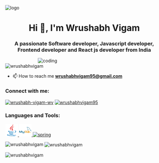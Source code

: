 ![logo](https://729solutions.com/static/github-white-2ffa9db8c744260083289a6da771d8bc.png)
<h1 align="center">Hi 👋, I'm Wrushabh Vigam</h1>
<h3 align="center">A passionate Software developer, Javascript developer, Frontend developer and React js developer from India</h3>

<img align="right" alt="coding" width="400" src="https://cdn.dribbble.com/users/1292677/screenshots/6139167/avento_still_2x.gif?compress=1&resize=400x300">

<p align="left"> <img src="https://komarev.com/ghpvc/?username=wrushabhvigam&label=Profile%20views&color=0e75b6&style=flat" alt="wrushabhvigam" /> </p>

- 📫 How to reach me **wrushabhvigam95@gmail.com**

<h3 align="left">Connect with me:</h3>
<p align="left">
<a href="https://linkedin.com/in/wrushabh-vigam-wv" target="blank"><img align="center" src="https://raw.githubusercontent.com/rahuldkjain/github-profile-readme-generator/master/src/images/icons/Social/linked-in-alt.svg" alt="wrushabh-vigam-wv" height="30" width="40" /></a>
<a href="https://www.hackerrank.com/wrushabhvigam95" target="blank"><img align="center" src="https://raw.githubusercontent.com/rahuldkjain/github-profile-readme-generator/master/src/images/icons/Social/hackerrank.svg" alt="wrushabhvigam95" height="30" width="40" /></a>
</p>

<h3 align="left">Languages and Tools:</h3>
<p align="left"> <a href="https://www.java.com" target="_blank" rel="noreferrer"> <img src="https://raw.githubusercontent.com/devicons/devicon/master/icons/java/java-original.svg" alt="java" width="40" height="40"/> </a> <a href="https://www.mysql.com/" target="_blank" rel="noreferrer"> <img src="https://raw.githubusercontent.com/devicons/devicon/master/icons/mysql/mysql-original-wordmark.svg" alt="mysql" width="40" height="40"/> </a> <a href="https://spring.io/" target="_blank" rel="noreferrer"> <img src="https://www.vectorlogo.zone/logos/springio/springio-icon.svg" alt="spring" width="40" height="40"/> </a> </p>

<p><img align="left" src="https://github-readme-stats.vercel.app/api/top-langs?username=wrushabhvigam&show_icons=true&locale=en&layout=compact" alt="wrushabhvigam" /></p>

<p>&nbsp;<img align="center" src="https://github-readme-stats.vercel.app/api?username=wrushabhvigam&show_icons=true&locale=en" alt="wrushabhvigam" /></p>

<p><img align="center" src="https://github-readme-streak-stats.herokuapp.com/?user=wrushabhvigam&" alt="wrushabhvigam" /></p>
